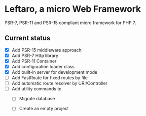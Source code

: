 Leftaro, a micro Web Framework
=============================

PSR-7, PSR-11 and PSR-15 compliant micro framework for PHP 7.

Current status
--------------

- [x] Add PSR-15 middleware approach
- [x] Add PSR-7 Http library
- [x] Add PSR-11 Container
- [x] Add configuration loader class
- [x] Add built-in server for development mode
- [ ] Add FastRoute for fixed routes by file
- [ ] Add automatic route resolver by URI/Controller
- [ ] Add utility commands to
  - [ ] Migrate database
  - [ ] Create an empty project

